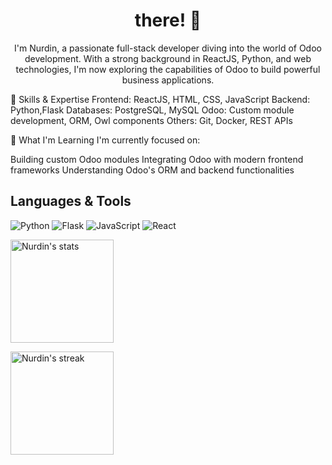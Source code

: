 <h1 align="center"> there! 👋
 </br>
</h1>
<p align="center">I'm Nurdin, a passionate full-stack developer diving into the world of Odoo development. With a strong background in ReactJS, Python, and web technologies, I'm now exploring the capabilities of Odoo to build powerful business applications.</p>



🚀 Skills & Expertise
Frontend: ReactJS, HTML, CSS, JavaScript
Backend: Python,Flask
Databases: PostgreSQL, MySQL
Odoo: Custom module development, ORM, Owl components
Others: Git, Docker, REST APIs


🌱 What I'm Learning
I'm currently focused on:

Building custom Odoo modules
Integrating Odoo with modern frontend frameworks
Understanding Odoo's ORM and backend functionalities

## Languages & Tools

![Python](https://img.shields.io/badge/python-3670A0?style=for-the-badge&logo=python&logoColor=ffdd54) ![Flask](https://img.shields.io/badge/flask-%23000.svg?style=for-the-badge&logo=flask&logoColor=white) ![JavaScript](https://img.shields.io/badge/javascript-%23323330.svg?style=for-the-badge&logo=javascript&logoColor=%23F7DF1E)  ![React](https://img.shields.io/badge/react-%2320232a.svg?style=for-the-badge&logo=react&logoColor=%2361DAFB) 


<div class="badges-githubstats">
  <p align="left">
    <img src="https://github-readme-stats.vercel.app/api?username=Nurdin-ismail&theme=radical&hide_border=false&include_all_commits=true&count_private=true&hide=contribs&rank_icon=github&show_icons=true" alt="Nurdin's stats" height="165">
  </p>
</div>


<div class="badges-githubstats">
  <p align="left">
    <img src="https://github-readme-streak-stats.herokuapp.com/?user=Nurdin-ismail&theme=radical&hide_border=false" alt="Nurdin's streak" height="165">
  </p>
</div>


